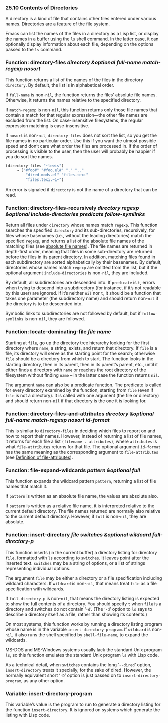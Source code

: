 

### 25.10 Contents of Directories

A directory is a kind of file that contains other files entered under various names. Directories are a feature of the file system.

Emacs can list the names of the files in a directory as a Lisp list, or display the names in a buffer using the `ls` shell command. In the latter case, it can optionally display information about each file, depending on the options passed to the `ls` command.

### Function: **directory-files** *directory \&optional full-name match-regexp nosort*

This function returns a list of the names of the files in the directory `directory`. By default, the list is in alphabetical order.

If `full-name` is non-`nil`, the function returns the files’ absolute file names. Otherwise, it returns the names relative to the specified directory.

If `match-regexp` is non-`nil`, this function returns only those file names that contain a match for that regular expression—the other file names are excluded from the list. On case-insensitive filesystems, the regular expression matching is case-insensitive.

If `nosort` is non-`nil`, `directory-files` does not sort the list, so you get the file names in no particular order. Use this if you want the utmost possible speed and don’t care what order the files are processed in. If the order of processing is visible to the user, then the user will probably be happier if you do sort the names.

```lisp
(directory-files "~lewis")
     ⇒ ("#foo#" "#foo.el#" "." ".."
         "dired-mods.el" "files.texi"
         "files.texi.~1~")
```

An error is signaled if `directory` is not the name of a directory that can be read.

### Function: **directory-files-recursively** *directory regexp \&optional include-directories predicate follow-symlinks*

Return all files under `directory` whose names match `regexp`. This function searches the specified `directory` and its sub-directories, recursively, for files whose basenames (i.e., without the leading directories) match the specified `regexp`, and returns a list of the absolute file names of the matching files (see [absolute file names](Relative-File-Names.html)). The file names are returned in depth-first order, meaning that files in some sub-directory are returned before the files in its parent directory. In addition, matching files found in each subdirectory are sorted alphabetically by their basenames. By default, directories whose names match `regexp` are omitted from the list, but if the optional argument `include-directories` is non-`nil`, they are included.

By default, all subdirectories are descended into. If `predicate` is `t`, errors when trying to descend into a subdirectory (for instance, if it’s not readable by this user) are ignored. If it’s neither `nil` nor `t`, it should be a function that takes one parameter (the subdirectory name) and should return non-`nil` if the directory is to be descended into.

Symbolic links to subdirectories are not followed by default, but if `follow-symlinks` is non-`nil`, they are followed.

### Function: **locate-dominating-file** *file name*

Starting at `file`, go up the directory tree hierarchy looking for the first directory where `name`, a string, exists, and return that directory. If `file` is a file, its directory will serve as the starting point for the search; otherwise `file` should be a directory from which to start. The function looks in the starting directory, then in its parent, then in its parent’s parent, etc., until it either finds a directory with `name` or reaches the root directory of the filesystem without finding `name` – in the latter case the function returns `nil`.

The argument `name` can also be a predicate function. The predicate is called for every directory examined by the function, starting from `file` (even if `file` is not a directory). It is called with one argument (the file or directory) and should return non-`nil` if that directory is the one it is looking for.

### Function: **directory-files-and-attributes** *directory \&optional full-name match-regexp nosort id-format*

This is similar to `directory-files` in deciding which files to report on and how to report their names. However, instead of returning a list of file names, it returns for each file a list `(filename . attributes)`, where `attributes` is what `file-attributes` returns for that file. The optional argument `id-format` has the same meaning as the corresponding argument to `file-attributes` (see [Definition of file-attributes](File-Attributes.html#Definition-of-file_002dattributes)).

### Function: **file-expand-wildcards** *pattern \&optional full*

This function expands the wildcard pattern `pattern`, returning a list of file names that match it.

If `pattern` is written as an absolute file name, the values are absolute also.

If `pattern` is written as a relative file name, it is interpreted relative to the current default directory. The file names returned are normally also relative to the current default directory. However, if `full` is non-`nil`, they are absolute.

### Function: **insert-directory** *file switches \&optional wildcard full-directory-p*

This function inserts (in the current buffer) a directory listing for directory `file`, formatted with `ls` according to `switches`. It leaves point after the inserted text. `switches` may be a string of options, or a list of strings representing individual options.

The argument `file` may be either a directory or a file specification including wildcard characters. If `wildcard` is non-`nil`, that means treat `file` as a file specification with wildcards.

If `full-directory-p` is non-`nil`, that means the directory listing is expected to show the full contents of a directory. You should specify `t` when `file` is a directory and switches do not contain ‘`-d`’. (The ‘`-d`’ option to `ls` says to describe a directory itself as a file, rather than showing its contents.)

On most systems, this function works by running a directory listing program whose name is in the variable `insert-directory-program`. If `wildcard` is non-`nil`, it also runs the shell specified by `shell-file-name`, to expand the wildcards.

MS-DOS and MS-Windows systems usually lack the standard Unix program `ls`, so this function emulates the standard Unix program `ls` with Lisp code.

As a technical detail, when `switches` contains the long ‘`--dired`’ option, `insert-directory` treats it specially, for the sake of dired. However, the normally equivalent short ‘`-D`’ option is just passed on to `insert-directory-program`, as any other option.

### Variable: **insert-directory-program**

This variable’s value is the program to run to generate a directory listing for the function `insert-directory`. It is ignored on systems which generate the listing with Lisp code.

